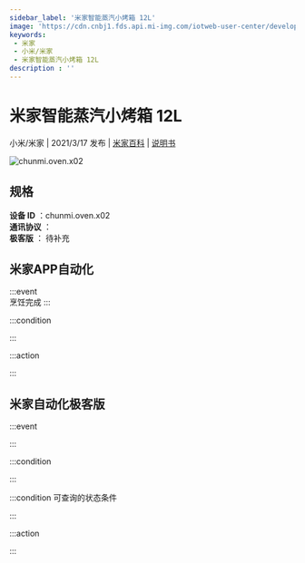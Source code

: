 ```yaml
---
sidebar_label: '米家智能蒸汽小烤箱 12L'
image: 'https://cdn.cnbj1.fds.api.mi-img.com/iotweb-user-center/developer_1679047769910d7btXeoE.png?GalaxyAccessKeyId=AKVGLQWBOVIRQ3XLEW&Expires=9223372036854775807&Signature=Azqy2X1lcSNbozsTKVaIiWr7G4U='
keywords: 
 - 米家
 - 小米/米家
 - 米家智能蒸汽小烤箱 12L
description : ''
---
```

# 米家智能蒸汽小烤箱 12L

小米/米家 | 2021/3/17 发布 | [米家百科](https://home.mi.com/webapp/content/baike/product/index.html?model=chunmi.oven.x02) | [说明书](https://home.mi.com/views/introduction.html?model=chunmi.oven.x02&region=cn)

![chunmi.oven.x02](https://cdn.cnbj1.fds.api.mi-img.com/iotweb-user-center/developer_1679047769910d7btXeoE.png?GalaxyAccessKeyId=AKVGLQWBOVIRQ3XLEW&Expires=9223372036854775807&Signature=Azqy2X1lcSNbozsTKVaIiWr7G4U=)

## 规格  
> 
**设备 ID** ：chunmi.oven.x02  
**通讯协议** ：  
**极客版**  ： 待补充 


## 米家APP自动化  

:::event  
烹饪完成
:::

:::condition  

:::

:::action   

:::

## 米家自动化极客版  

:::event  

:::

:::condition  

:::

:::condition 可查询的状态条件  

:::

:::action  

:::

        
